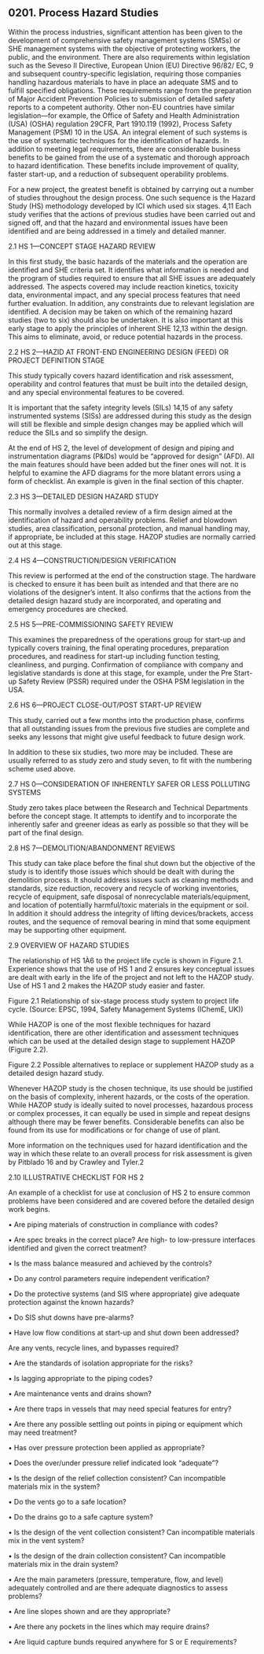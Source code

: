 ## 0201. Process Hazard Studies

Within the process industries, significant attention has been given to the development of comprehensive safety management systems (SMSs) or SHE management systems with the objective of protecting workers, the public, and the environment. There are also requirements within legislation such as the Seveso II Directive, European Union (EU) Directive 96/82/ EC, 9 and subsequent country-specific legislation, requiring those companies handling hazardous materials to have in place an adequate SMS and to fulfill specified obligations. These requirements range from the preparation of Major Accident Prevention Policies to submission of detailed safety reports to a competent authority. Other non-EU countries have similar legislation—for example, the Office of Safety and Health Administration (USA) (OSHA) regulation 29CFR, Part 1910.119 (1992), Process Safety Management (PSM) 10 in the USA. An integral element of such systems is the use of systematic techniques for the identification of hazards. In addition to meeting legal requirements, there are considerable business benefits to be gained from the use of a systematic and thorough approach to hazard identification. These benefits include improvement of quality, faster start-up, and a reduction of subsequent operability problems.

For a new project, the greatest benefit is obtained by carrying out a number of studies throughout the design process. One such sequence is the Hazard Study (HS) methodology developed by ICI which used six stages. 4,11 Each study verifies that the actions of previous studies have been carried out and signed off, and that the hazard and environmental issues have been identified and are being addressed in a timely and detailed manner.

2.1 HS 1—CONCEPT STAGE HAZARD REVIEW

In this first study, the basic hazards of the materials and the operation are identified and SHE criteria set. It identifies what information is needed and the program of studies required to ensure that all SHE issues are adequately addressed. The aspects covered may include reaction kinetics, toxicity data, environmental impact, and any special process features that need further evaluation. In addition, any constraints due to relevant legislation are identified. A decision may be taken on which of the remaining hazard studies (two to six) should also be undertaken. It is also important at this early stage to apply the principles of inherent SHE 12,13 within the design. This aims to eliminate, avoid, or reduce potential hazards in the process.

2.2 HS 2—HAZID AT FRONT-END ENGINEERING DESIGN (FEED) OR PROJECT DEFINITION STAGE

This study typically covers hazard identification and risk assessment, operability and control features that must be built into the detailed design, and any special environmental features to be covered.

It is important that the safety integrity levels (SILs) 14,15 of any safety instrumented systems (SISs) are addressed during this study as the design will still be flexible and simple design changes may be applied which will reduce the SILs and so simplify the design.

At the end of HS 2, the level of development of design and piping and instrumentation diagrams (P&IDs) would be “approved for design” (AFD). All the main features should have been added but the finer ones will not. It is helpful to examine the AFD diagrams for the more blatant errors using a form of checklist. An example is given in the final section of this chapter.

2.3 HS 3—DETAILED DESIGN HAZARD STUDY

This normally involves a detailed review of a firm design aimed at the identification of hazard and operability problems. Relief and blowdown studies, area classification, personal protection, and manual handling may, if appropriate, be included at this stage. HAZOP studies are normally carried out at this stage.

2.4 HS 4—CONSTRUCTION/DESIGN VERIFICATION

This review is performed at the end of the construction stage. The hardware is checked to ensure it has been built as intended and that there are no violations of the designer’s intent. It also confirms that the actions from the detailed design hazard study are incorporated, and operating and emergency procedures are checked.

2.5 HS 5—PRE-COMMISSIONING SAFETY REVIEW

This examines the preparedness of the operations group for start-up and typically covers training, the final operating procedures, preparation procedures, and readiness for start-up including function testing, cleanliness, and purging. Confirmation of compliance with company and legislative standards is done at this stage, for example, under the Pre Start-up Safety Review (PSSR) required under the OSHA PSM legislation in the USA.

2.6 HS 6—PROJECT CLOSE-OUT/POST START-UP REVIEW

This study, carried out a few months into the production phase, confirms that all outstanding issues from the previous five studies are complete and seeks any lessons that might give useful feedback to future design work.

In addition to these six studies, two more may be included. These are usually referred to as study zero and study seven, to fit with the numbering scheme used above.

2.7 HS 0—CONSIDERATION OF INHERENTLY SAFER OR LESS POLLUTING SYSTEMS

Study zero takes place between the Research and Technical Departments before the concept stage. It attempts to identify and to incorporate the inherently safer and greener ideas as early as possible so that they will be part of the final design.

2.8 HS 7—DEMOLITION/ABANDONMENT REVIEWS

This study can take place before the final shut down but the objective of the study is to identify those issues which should be dealt with during the demolition process. It should address issues such as cleaning methods and standards, size reduction, recovery and recycle of working inventories, recycle of equipment, safe disposal of nonrecyclable materials/equipment, and location of potentially harmful/toxic materials in the equipment or soil. In addition it should address the integrity of lifting devices/brackets, access routes, and the sequence of removal bearing in mind that some equipment may be supporting other equipment.

2.9 OVERVIEW OF HAZARD STUDIES

The relationship of HS 1À6 to the project life cycle is shown in Figure 2.1. Experience shows that the use of HS 1 and 2 ensures key conceptual issues are dealt with early in the life of the project and not left to the HAZOP study. Use of HS 1 and 2 makes the HAZOP study easier and faster.

Figure 2.1 Relationship of six-stage process study system to project life cycle. (Source: EPSC, 1994, Safety Management Systems (IChemE, UK))

While HAZOP is one of the most flexible techniques for hazard identification, there are other identification and assessment techniques which can be used at the detailed design stage to supplement HAZOP (Figure 2.2).

Figure 2.2 Possible alternatives to replace or supplement HAZOP study as a detailed design hazard study.

Whenever HAZOP study is the chosen technique, its use should be justified on the basis of complexity, inherent hazards, or the costs of the operation. While HAZOP study is ideally suited to novel processes, hazardous process or complex processes, it can equally be used in simple and repeat designs although there may be fewer benefits. Considerable benefits can also be found from its use for modifications or for change of use of plant.

More information on the techniques used for hazard identification and the way in which these relate to an overall process for risk assessment is given by Pitblado 16 and by Crawley and Tyler.2 

2.10 ILLUSTRATIVE CHECKLIST FOR HS 2

An example of a checklist for use at conclusion of HS 2 to ensure common problems have been considered and are covered before the detailed design work begins.

• Are piping materials of construction in compliance with codes?

• Are spec breaks in the correct place? Are high- to low-pressure interfaces identified and given the correct treatment?

• Is the mass balance measured and achieved by the controls?

• Do any control parameters require independent verification?

• Do the protective systems (and SIS where appropriate) give adequate protection against the known hazards?

• Do SIS shut downs have pre-alarms?

• Have low flow conditions at start-up and shut down been addressed?

Are any vents, recycle lines, and bypasses required?

• Are the standards of isolation appropriate for the risks?

• Is lagging appropriate to the piping codes?

• Are maintenance vents and drains shown?

• Are there traps in vessels that may need special features for entry?

• Are there any possible settling out points in piping or equipment which may need treatment?

• Has over pressure protection been applied as appropriate?

• Does the over/under pressure relief indicated look “adequate”?

• Is the design of the relief collection consistent? Can incompatible materials mix in the system?

• Do the vents go to a safe location?

• Do the drains go to a safe capture system?

• Is the design of the vent collection consistent? Can incompatible materials mix in the vent system?

• Is the design of the drain collection consistent? Can incompatible materials mix in the drain system?

• Are the main parameters (pressure, temperature, flow, and level) adequately controlled and are there adequate diagnostics to assess problems?

• Are line slopes shown and are they appropriate?

• Are there any pockets in the lines which may require drains?

• Are liquid capture bunds required anywhere for S or E requirements?